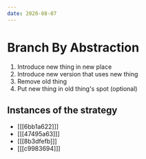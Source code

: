 ```yaml
---
date: 2020-08-07
---
```


# Branch By Abstraction

1. Introduce new thing in new place
2. Introduce new version that uses new thing
3. Remove old thing
4. Put new thing in old thing's spot (optional)

## Instances of the strategy

- [[[6bb1a622]]]
- [[[47495a63]]]
- [[[8b3dfefb]]]
- [[[c9983694]]]
